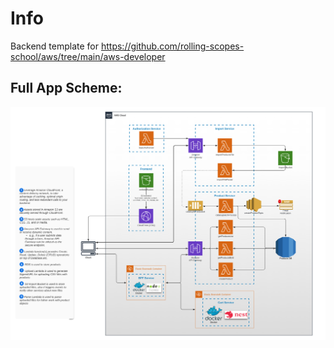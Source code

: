 # Info

Backend template for https://github.com/rolling-scopes-school/aws/tree/main/aws-developer

## Full App Scheme:

![alt text](scheme.png)
